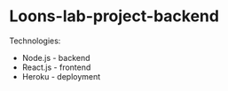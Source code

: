 # Loons-lab-project-backend

Technologies: 
<ul>
  <li>Node.js - backend</li>
  <li>React.js - frontend</li>
  <li>Heroku - deployment</li>
</ul>

